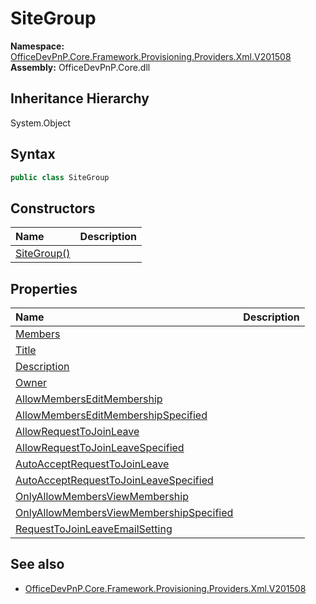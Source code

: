 # SiteGroup
  

**Namespace:** [OfficeDevPnP.Core.Framework.Provisioning.Providers.Xml.V201508](OfficeDevPnP.Core.Framework.Provisioning.Providers.Xml.V201508.md)  
**Assembly:** OfficeDevPnP.Core.dll  
## Inheritance Hierarchy
System.Object  
## Syntax
```C#
public class SiteGroup
```
## Constructors
|**Name**|**Description**|
|:-----|:-----|
| [SiteGroup()](OfficeDevPnP.Core.Framework.Provisioning.Providers.Xml.V201508.SiteGroup.Constructor1details.md) | 
## Properties
|**Name**|**Description**|
|:-----|:-----|
| [Members](OfficeDevPnP.Core.Framework.Provisioning.Providers.Xml.V201508.SiteGroup.Members.md) | 
| [Title](OfficeDevPnP.Core.Framework.Provisioning.Providers.Xml.V201508.SiteGroup.Title.md) | 
| [Description](OfficeDevPnP.Core.Framework.Provisioning.Providers.Xml.V201508.SiteGroup.Description.md) | 
| [Owner](OfficeDevPnP.Core.Framework.Provisioning.Providers.Xml.V201508.SiteGroup.Owner.md) | 
| [AllowMembersEditMembership](OfficeDevPnP.Core.Framework.Provisioning.Providers.Xml.V201508.SiteGroup.AllowMembersEditMembership.md) | 
| [AllowMembersEditMembershipSpecified](OfficeDevPnP.Core.Framework.Provisioning.Providers.Xml.V201508.SiteGroup.AllowMembersEditMembershipSpecified.md) | 
| [AllowRequestToJoinLeave](OfficeDevPnP.Core.Framework.Provisioning.Providers.Xml.V201508.SiteGroup.AllowRequestToJoinLeave.md) | 
| [AllowRequestToJoinLeaveSpecified](OfficeDevPnP.Core.Framework.Provisioning.Providers.Xml.V201508.SiteGroup.AllowRequestToJoinLeaveSpecified.md) | 
| [AutoAcceptRequestToJoinLeave](OfficeDevPnP.Core.Framework.Provisioning.Providers.Xml.V201508.SiteGroup.AutoAcceptRequestToJoinLeave.md) | 
| [AutoAcceptRequestToJoinLeaveSpecified](OfficeDevPnP.Core.Framework.Provisioning.Providers.Xml.V201508.SiteGroup.AutoAcceptRequestToJoinLeaveSpecified.md) | 
| [OnlyAllowMembersViewMembership](OfficeDevPnP.Core.Framework.Provisioning.Providers.Xml.V201508.SiteGroup.OnlyAllowMembersViewMembership.md) | 
| [OnlyAllowMembersViewMembershipSpecified](OfficeDevPnP.Core.Framework.Provisioning.Providers.Xml.V201508.SiteGroup.OnlyAllowMembersViewMembershipSpecified.md) | 
| [RequestToJoinLeaveEmailSetting](OfficeDevPnP.Core.Framework.Provisioning.Providers.Xml.V201508.SiteGroup.RequestToJoinLeaveEmailSetting.md) | 
## See also
- [OfficeDevPnP.Core.Framework.Provisioning.Providers.Xml.V201508](OfficeDevPnP.Core.Framework.Provisioning.Providers.Xml.V201508.md)
